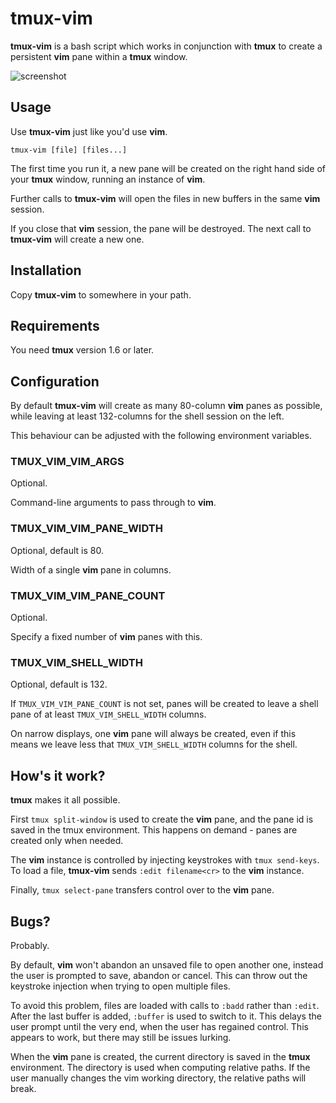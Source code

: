 tmux-vim
========

**tmux-vim** is a bash script which works in conjunction with **tmux** to create
a persistent **vim** pane within a **tmux** window.

![screenshot](http://sdt.github.com/tmux-vim/img/tvim-screenshot.png)

Usage
-----

Use **tmux-vim** just like you'd use **vim**.

`tmux-vim [file] [files...]`

The first time you run it, a new pane will be created on the right hand side of
your **tmux** window, running an instance of **vim**.

Further calls to **tmux-vim** will open the files in new buffers in the same
**vim** session.

If you close that **vim** session, the pane will be destroyed. The next call to
**tmux-vim** will create a new one.

Installation
------------

Copy **tmux-vim** to somewhere in your path.

Requirements
------------

You need **tmux** version 1.6 or later.

Configuration
-------------

By default **tmux-vim** will create as many 80-column **vim** panes as possible,
while leaving at least 132-columns for the shell session on the left.

This behaviour can be adjusted with the following environment variables.

### TMUX_VIM_VIM_ARGS

Optional.

Command-line arguments to pass through to **vim**.

### TMUX_VIM_VIM_PANE_WIDTH

Optional, default is 80.

Width of a single **vim** pane in columns.

### TMUX_VIM_VIM_PANE_COUNT

Optional.

Specify a fixed number of **vim** panes with this.

### TMUX_VIM_SHELL_WIDTH

Optional, default is 132.

If `TMUX_VIM_VIM_PANE_COUNT` is not set, panes will be created to leave a shell
pane of at least `TMUX_VIM_SHELL_WIDTH` columns.

On narrow displays, one **vim** pane will always be created, even if this means
we leave less that `TMUX_VIM_SHELL_WIDTH` columns for the shell.

How's it work?
--------------

**tmux** makes it all possible.

First `tmux split-window` is used to create the **vim** pane, and the pane id is
saved in the tmux environment. This happens on demand - panes are created only
when needed.

The **vim** instance is controlled by injecting keystrokes with
`tmux send-keys`. To load a file, **tmux-vim** sends `:edit filename<cr>` to the
**vim** instance.

Finally, `tmux select-pane` transfers control over to the **vim** pane.

Bugs?
-----

Probably.

By default, **vim** won't abandon an unsaved file to open another one, instead
the user is prompted to save, abandon or cancel. This can throw out the
keystroke injection when trying to open multiple files.

To avoid this problem, files are loaded with calls to `:badd` rather than
`:edit`. After the last buffer is added, `:buffer` is used to switch to it. This
delays the user prompt until the very end, when the user has regained control.
This appears to work, but there may still be issues lurking.

When the **vim** pane is created, the current directory is saved in the **tmux**
environment. The directory is used when computing relative paths. If the user
manually changes the vim working directory, the relative paths will break.
